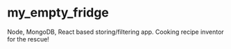# my_empty_fridge
Node, MongoDB, React based storing/filtering app. Cooking recipe inventor for the rescue!
